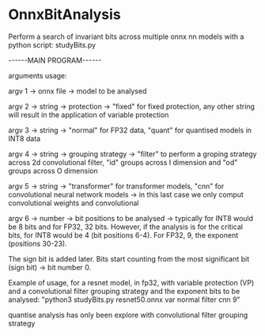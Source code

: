 # OnnxBitAnalysis
Perform a search of invariant bits across multiple onnx nn models with a python script: studyBits.py

------MAIN PROGRAM------

arguments usage:

argv 1 -> onnx file -> model to be analysed

argv 2 -> string -> protection -> "fixed" for fixed protection, any other string will result in the application of variable protection

argv 3 -> string -> "normal" for  FP32 data, "quant" for quantised models in INT8 data

argv 4 -> string -> grouping strategy -> "filter" to perform a groping strategy across 2d convolutional filter, "id" groups across I dimension and "od" groups across O dimension

argv 5 -> string -> "transformer" for transformer models, "cnn" for convolutional neural network models -> in this last case we only comput convolutional weights and convolutional 

argv 6 -> number -> bit positions to be analysed -> typically for INT8 would be 8 bits and for FP32, 32 bits. However, if the analysis is for the critical bits, for INT8 would be 4 (bit positions 6-4). For FP32, 9, the exponent (positions 30-23).

The sign bit is added later. Bits start counting from the most significant bit (sign bit) -> bit number 0. 

Example of usage, for a resnet model, in fp32, with variable protection (VP) and a convolutional filter grouping strategy and the exponent bits to be analysed: "python3 studyBits.py resnet50.onnx var normal filter cnn 9" 

quantise analysis has only been explore with convolutional filter grouping strategy
